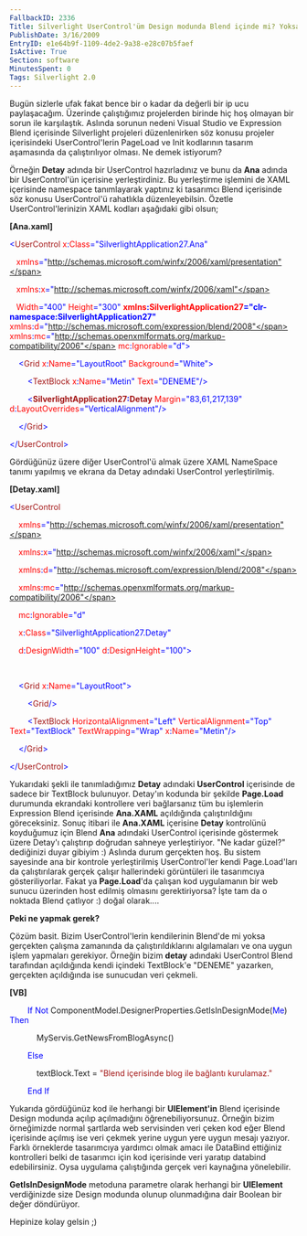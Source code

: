 ```yaml
---
FallbackID: 2336
Title: Silverlight UserControl'üm Design modunda Blend içinde mi? Yoksa gerçek hayatta mı?
PublishDate: 3/16/2009
EntryID: e1e64b9f-1109-4de2-9a38-e28c07b5faef
IsActive: True
Section: software
MinutesSpent: 0
Tags: Silverlight 2.0
---
```

Bugün sizlerle ufak fakat bence bir o kadar da değerli bir ip ucu
paylaşacağım. Üzerinde çalıştığımız projelerden birinde hiç hoş olmayan
bir sorun ile karşılaştık. Aslında sorunun nedeni Visual Studio ve
Expression Blend içerisinde Silverlight projeleri düzenlenirken söz
konusu projeler içerisindeki UserControl'lerin PageLoad ve Init
kodlarının tasarım aşamasında da çalıştırılıyor olması. Ne demek
istiyorum?

Örneğin **Detay** adında bir UserControl hazırladınız ve bunu da **Ana**
adında bir UserControl'ün içerisine yerleştirdiniz. Bu yerleştirme
işlemini de XAML içerisinde namespace tanımlayarak yaptınız ki tasarımcı
Blend içerisinde söz konusu UserControl'ü rahatlıkla düzenleyebilsin.
Özetle UserControl'lerinizin XAML kodları aşağıdaki gibi olsun;

**[Ana.xaml]**

<span style="color: blue;">\<</span><span
style="color: #a31515;">UserControl</span><span style="color: red;">
x</span><span style="color: blue;">:</span><span
style="color: red;">Class</span><span
style="color: blue;">="SilverlightApplication27.Ana"</span>

   <span style="color: red;"> xmlns</span><span
style="color: blue;">="http://schemas.microsoft.com/winfx/2006/xaml/presentation"</span>

   <span style="color: red;"> xmlns</span><span
style="color: blue;">:</span><span style="color: red;">x</span><span
style="color: blue;">="http://schemas.microsoft.com/winfx/2006/xaml"</span>

   <span style="color: red;"> Width</span><span
style="color: blue;">="400"</span><span style="color: red;">
Height</span><span style="color: blue;">="300"</span><span
style="color: red;"> **xmlns**</span><span
style="color: blue;">**:**</span><span
style="color: red;">**SilverlightApplication27**</span><span
style="color: blue;">**="clr-namespace:SilverlightApplication27"**</span><span
style="color: red;"> xmlns</span><span
style="color: blue;">:</span><span style="color: red;">d</span><span
style="color: blue;">="http://schemas.microsoft.com/expression/blend/2008"</span><span
style="color: red;"> xmlns</span><span
style="color: blue;">:</span><span style="color: red;">mc</span><span
style="color: blue;">="http://schemas.openxmlformats.org/markup-compatibility/2006"</span><span
style="color: red;"> mc</span><span style="color: blue;">:</span><span
style="color: red;">Ignorable</span><span
style="color: blue;">="d"\></span>

<span style="color: #a31515;">    </span><span
style="color: blue;">\<</span><span
style="color: #a31515;">Grid</span><span style="color: red;">
x</span><span style="color: blue;">:</span><span
style="color: red;">Name</span><span
style="color: blue;">="LayoutRoot"</span><span style="color: red;">
Background</span><span style="color: blue;">="White"\></span>

<span style="color: #a31515;">        </span><span
style="color: blue;">\<</span><span
style="color: #a31515;">TextBlock</span><span style="color: red;">
x</span><span style="color: blue;">:</span><span
style="color: red;">Name</span><span
style="color: blue;">="Metin"</span><span style="color: red;">
Text</span><span style="color: blue;">="DENEME"/\></span>

<span style="color: #a31515;">        </span><span
style="color: blue;">\<</span><span
style="color: #a31515;">**SilverlightApplication27**</span><span
style="color: blue;">**:**</span><span
style="color: #a31515;">**Detay**</span><span style="color: red;">
Margin</span><span style="color: blue;">="83,61,217,139"</span><span
style="color: red;"> d</span><span style="color: blue;">:</span><span
style="color: red;">LayoutOverrides</span><span
style="color: blue;">="VerticalAlignment"/\></span>

<span style="color: #a31515;">    </span><span
style="color: blue;">\</</span><span
style="color: #a31515;">Grid</span><span style="color: blue;">\></span>

<span style="color: blue;">\</</span><span
style="color: #a31515;">UserControl</span><span
style="color: blue;">\></span>

Gördüğünüz üzere diğer UserControl'ü almak üzere XAML NameSpace tanımı
yapılmış ve ekrana da Detay adındaki UserControl yerleştirilmiş.

**[Detay.xaml]**

<span style="color: blue;">\<</span><span
style="color: #a31515;">UserControl</span>

<span style="color: red;">    xmlns</span><span
style="color: blue;">="http://schemas.microsoft.com/winfx/2006/xaml/presentation"</span>

<span style="color: red;">    xmlns</span><span
style="color: blue;">:</span><span style="color: red;">x</span><span
style="color: blue;">="http://schemas.microsoft.com/winfx/2006/xaml"</span>

<span style="color: red;">    xmlns</span><span
style="color: blue;">:</span><span style="color: red;">d</span><span
style="color: blue;">="http://schemas.microsoft.com/expression/blend/2008"</span>

<span style="color: red;">    xmlns</span><span
style="color: blue;">:</span><span style="color: red;">mc</span><span
style="color: blue;">="http://schemas.openxmlformats.org/markup-compatibility/2006"</span>

<span style="color: red;">    mc</span><span
style="color: blue;">:</span><span
style="color: red;">Ignorable</span><span
style="color: blue;">="d"</span>

<span style="color: red;">    x</span><span
style="color: blue;">:</span><span style="color: red;">Class</span><span
style="color: blue;">="SilverlightApplication27.Detay"</span>

<span style="color: red;">    d</span><span
style="color: blue;">:</span><span
style="color: red;">DesignWidth</span><span
style="color: blue;">="100"</span><span style="color: red;">
d</span><span style="color: blue;">:</span><span
style="color: red;">DesignHeight</span><span
style="color: blue;">="100"\></span>

 

<span style="color: #a31515;">    </span><span
style="color: blue;">\<</span><span
style="color: #a31515;">Grid</span><span style="color: red;">
x</span><span style="color: blue;">:</span><span
style="color: red;">Name</span><span
style="color: blue;">="LayoutRoot"\></span>

<span style="color: #a31515;">        </span><span
style="color: blue;">\<</span><span
style="color: #a31515;">Grid</span><span style="color: blue;">/\></span>

<span style="color: #a31515;">        </span><span
style="color: blue;">\<</span><span
style="color: #a31515;">TextBlock</span><span style="color: red;">
HorizontalAlignment</span><span style="color: blue;">="Left"</span><span
style="color: red;"> VerticalAlignment</span><span
style="color: blue;">="Top"</span><span style="color: red;">
Text</span><span style="color: blue;">="TextBlock"</span><span
style="color: red;"> TextWrapping</span><span
style="color: blue;">="Wrap"</span><span style="color: red;">
x</span><span style="color: blue;">:</span><span
style="color: red;">Name</span><span
style="color: blue;">="Metin"/\></span>

<span style="color: #a31515;">    </span><span
style="color: blue;">\</</span><span
style="color: #a31515;">Grid</span><span style="color: blue;">\></span>

<span style="color: blue;">\</</span><span
style="color: #a31515;">UserControl</span><span
style="color: blue;">\></span>

Yukarıdaki şekli ile tanımladığımız **Detay** adındaki **UserControl**
içerisinde de sadece bir TextBlock bulunuyor. Detay'ın kodunda bir
şekilde **Page.Load** durumunda ekrandaki kontrollere veri bağlarsanız
tüm bu işlemlerin Expression Blend içerisinde **Ana.XAML** açıldığında
çalıştırıldığını göreceksiniz. Sonuç itibari ile **Ana.XAML** içerisine
**Detay** kontrolünü koyduğumuz için Blend **Ana** adındaki UserControl
içerisinde göstermek üzere Detay'ı çalıştırıp doğrudan sahneye
yerleştiriyor. "Ne kadar güzel?" dediğinizi duyar gibiyim :) Aslında
durum gerçekten hoş. Bu sistem sayesinde ana bir kontrole yerleştirilmiş
UserControl'ler kendi Page.Load'ları da çalıştırılarak gerçek çalışır
hallerindeki görüntüleri ile tasarımcıya gösteriliyorlar. Fakat ya
**Page.Load**'da çalışan kod uygulamanın bir web sunucu üzerinden host
edilmiş olmasını gerektiriyorsa? İşte tam da o noktada Blend çatlıyor :)
doğal olarak....

**Peki ne yapmak gerek?**

Çözüm basit. Bizim UserControl'lerin kendilerinin Blend'de mi yoksa
gerçekten çalışma zamanında da çalıştırıldıklarını algılamaları ve ona
uygun işlem yapmaları gerekiyor. Örneğin bizim **detay** adındaki
UserControl Blend tarafından açıldığında kendi içindeki TextBlock'e
"DENEME" yazarken, gerçekten açıldığında ise sunucudan veri çekmeli.

**[VB]**

        <span style="color: blue;">If</span> <span
style="color: blue;">Not</span>
ComponentModel.DesignerProperties.GetIsInDesignMode(<span
style="color: blue;">Me</span>) <span style="color: blue;">Then</span>

            MyServis.GetNewsFromBlogAsync()

        <span style="color: blue;">Else</span>

            textBlock.Text = <span style="color: #a31515;">"Blend
içerisinde blog ile bağlantı kurulamaz."</span>

        <span style="color: blue;">End</span> <span
style="color: blue;">If</span>

Yukarıda gördüğünüz kod ile herhangi bir **UIElement'in** Blend
içerisinde Design modunda açılıp açılmadığını öğrenebiliyorsunuz.
Örneğin bizim örneğimizde normal şartlarda web servisinden veri çeken
kod eğer Blend içerisinde açılmış ise veri çekmek yerine uygun yere
uygun mesajı yazıyor. Farklı örneklerde tasarımcıya yardımcı olmak amacı
ile DataBind ettiğiniz kontrolleri belki de tasarımcı için kod
içerisinde veri yaratıp databind edebilirsiniz. Oysa uygulama
çalıştığında gerçek veri kaynağına yönelebilir.

**GetIsInDesignMode** metoduna parametre olarak herhangi bir
**UIElement** verdiğinizde size Design modunda olunup olunmadığına dair
Boolean bir değer döndürüyor.

Hepinize kolay gelsin ;)


